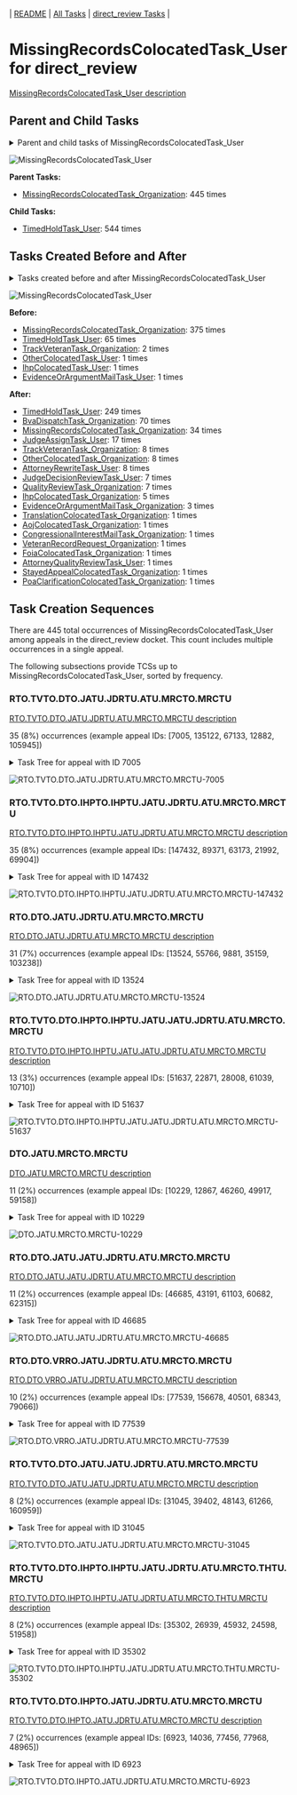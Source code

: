 <!-- DO NOT EDIT THIS FILE.  This file is autogenerated. -->
| [README](../README.md) | [All Tasks](../alltasks.md) | [direct_review Tasks](tasklist.md) |

# MissingRecordsColocatedTask_User for direct_review

[MissingRecordsColocatedTask_User description](../descr/MissingRecordsColocatedTask_User.md)

## Parent and Child Tasks

<details><summary markdown='span'>Parent and child tasks of MissingRecordsColocatedTask_User
</summary>

```
digraph G {
rankdir=LR;
node [shape=box]
"MissingRecordsColocatedTask_User" -> "TimedHoldTask_User" [label=544]
"MissingRecordsColocatedTask_Organization" -> "MissingRecordsColocatedTask_User" [label=445]
}
```
</details>

![MissingRecordsColocatedTask_User](dot/MissingRecordsColocatedTask_User-parentchild.dot.png)

**Parent Tasks:**

   * [MissingRecordsColocatedTask_Organization](MissingRecordsColocatedTask_Organization.md): 445 times

**Child Tasks:**

   * [TimedHoldTask_User](TimedHoldTask_User.md): 544 times

## Tasks Created Before and After

<details><summary markdown='span'>Tasks created before and after MissingRecordsColocatedTask_User</summary>

```
digraph G {
rankdir=LR;

"MissingRecordsColocatedTask_User" -> "TimedHoldTask_User" [label=249]
"MissingRecordsColocatedTask_User" -> "BvaDispatchTask_Organization" [label=70]
"MissingRecordsColocatedTask_User" -> "MissingRecordsColocatedTask_Organization" [label=34]
"MissingRecordsColocatedTask_User" -> "JudgeAssignTask_User" [label=17]
"MissingRecordsColocatedTask_User" -> "TrackVeteranTask_Organization" [label=8]
"MissingRecordsColocatedTask_User" -> "OtherColocatedTask_Organization" [label=8]
"MissingRecordsColocatedTask_User" -> "AttorneyRewriteTask_User" [label=8]
"MissingRecordsColocatedTask_User" -> "QualityReviewTask_Organization" [label=7]
"MissingRecordsColocatedTask_User" -> "JudgeDecisionReviewTask_User" [label=7]
"MissingRecordsColocatedTask_User" -> "IhpColocatedTask_Organization" [label=5]
"MissingRecordsColocatedTask_User" -> "EvidenceOrArgumentMailTask_Organization" [label=3]
"MissingRecordsColocatedTask_User" -> "VeteranRecordRequest_Organization" [label=1]
"MissingRecordsColocatedTask_User" -> "TranslationColocatedTask_Organization" [label=1]
"MissingRecordsColocatedTask_User" -> "StayedAppealColocatedTask_Organization" [label=1]
"MissingRecordsColocatedTask_User" -> "PoaClarificationColocatedTask_Organization" [label=1]
"MissingRecordsColocatedTask_User" -> "FoiaColocatedTask_Organization" [label=1]
"MissingRecordsColocatedTask_User" -> "CongressionalInterestMailTask_Organization" [label=1]
"MissingRecordsColocatedTask_User" -> "AttorneyQualityReviewTask_User" [label=1]
"MissingRecordsColocatedTask_User" -> "AojColocatedTask_Organization" [label=1]
"MissingRecordsColocatedTask_Organization" -> "MissingRecordsColocatedTask_User" [label=375]
"TimedHoldTask_User" -> "MissingRecordsColocatedTask_User" [label=65]
"TrackVeteranTask_Organization" -> "MissingRecordsColocatedTask_User" [label=2]
"OtherColocatedTask_User" -> "MissingRecordsColocatedTask_User" [label=1]
"IhpColocatedTask_User" -> "MissingRecordsColocatedTask_User" [label=1]
"EvidenceOrArgumentMailTask_User" -> "MissingRecordsColocatedTask_User" [label=1]
}
```
</details>

![MissingRecordsColocatedTask_User](dot/MissingRecordsColocatedTask_User.dot.png)

**Before:**

   * [MissingRecordsColocatedTask_Organization](MissingRecordsColocatedTask_Organization.md): 375 times
   * [TimedHoldTask_User](TimedHoldTask_User.md): 65 times
   * [TrackVeteranTask_Organization](TrackVeteranTask_Organization.md): 2 times
   * [OtherColocatedTask_User](OtherColocatedTask_User.md): 1 times
   * [IhpColocatedTask_User](IhpColocatedTask_User.md): 1 times
   * [EvidenceOrArgumentMailTask_User](EvidenceOrArgumentMailTask_User.md): 1 times

**After:**

   * [TimedHoldTask_User](TimedHoldTask_User.md): 249 times
   * [BvaDispatchTask_Organization](BvaDispatchTask_Organization.md): 70 times
   * [MissingRecordsColocatedTask_Organization](MissingRecordsColocatedTask_Organization.md): 34 times
   * [JudgeAssignTask_User](JudgeAssignTask_User.md): 17 times
   * [TrackVeteranTask_Organization](TrackVeteranTask_Organization.md): 8 times
   * [OtherColocatedTask_Organization](OtherColocatedTask_Organization.md): 8 times
   * [AttorneyRewriteTask_User](AttorneyRewriteTask_User.md): 8 times
   * [JudgeDecisionReviewTask_User](JudgeDecisionReviewTask_User.md): 7 times
   * [QualityReviewTask_Organization](QualityReviewTask_Organization.md): 7 times
   * [IhpColocatedTask_Organization](IhpColocatedTask_Organization.md): 5 times
   * [EvidenceOrArgumentMailTask_Organization](EvidenceOrArgumentMailTask_Organization.md): 3 times
   * [TranslationColocatedTask_Organization](TranslationColocatedTask_Organization.md): 1 times
   * [AojColocatedTask_Organization](AojColocatedTask_Organization.md): 1 times
   * [CongressionalInterestMailTask_Organization](CongressionalInterestMailTask_Organization.md): 1 times
   * [VeteranRecordRequest_Organization](VeteranRecordRequest_Organization.md): 1 times
   * [FoiaColocatedTask_Organization](FoiaColocatedTask_Organization.md): 1 times
   * [AttorneyQualityReviewTask_User](AttorneyQualityReviewTask_User.md): 1 times
   * [StayedAppealColocatedTask_Organization](StayedAppealColocatedTask_Organization.md): 1 times
   * [PoaClarificationColocatedTask_Organization](PoaClarificationColocatedTask_Organization.md): 1 times

## Task Creation Sequences

There are 445 total occurrences of MissingRecordsColocatedTask_User among appeals in the direct_review docket.  This count includes multiple occurrences in a single appeal.

The following subsections provide TCSs up to MissingRecordsColocatedTask_User, sorted by frequency.

### RTO.TVTO.DTO.JATU.JDRTU.ATU.MRCTO.MRCTU

[RTO.TVTO.DTO.JATU.JDRTU.ATU.MRCTO.MRCTU description](../descr/RTO.TVTO.DTO.JATU.JDRTU.ATU.MRCTO.MRCTU.md)

35 (8%) occurrences (example appeal IDs: [7005, 135122, 67133, 12882, 105945])

<details><summary markdown='span'>Task Tree for appeal with ID 7005</summary>

```
@startuml
skinparam {
  ObjectBorderColor #555
  ObjectBorderThickness 0
  ObjectFontStyle bold
  ObjectFontSize 14
  ObjectAttributeFontColor #333
  ObjectAttributeFontSize 12
}
  object 0.RootTask #8dd3c7 {
Organization
}
  object 1.TrackVeteranTask #bebada {
Organization
}
  object 2.DistributionTask #ffffb3 {
Organization
}
  object 3.JudgeAssignTask #ccebc5 {
User
}
  object 4.JudgeDecisionReviewTask #d9d9d9 {
User
}
  object 5.AttorneyTask #bc80bd {
User
}
  object 6.MissingRecordsColocatedTask #bebada {
Organization
}
  object 7.MissingRecordsColocatedTask #bebada {
User  <back:white>    </back>
}
  object 8.BvaDispatchTask #b3de69 {
Organization
}
  object 9.BvaDispatchTask #b3de69 {
User
}
0.RootTask -- 1.TrackVeteranTask
0.RootTask -- 2.DistributionTask
0.RootTask -- 3.JudgeAssignTask
0.RootTask -- 4.JudgeDecisionReviewTask
4.JudgeDecisionReviewTask -- 5.AttorneyTask
5.AttorneyTask -- 6.MissingRecordsColocatedTask
6.MissingRecordsColocatedTask -- 7.MissingRecordsColocatedTask
0.RootTask -- 8.BvaDispatchTask
8.BvaDispatchTask -- 9.BvaDispatchTask
@enduml
```
</details>

![RTO.TVTO.DTO.JATU.JDRTU.ATU.MRCTO.MRCTU-7005](uml/RTO.TVTO.DTO.JATU.JDRTU.ATU.MRCTO.MRCTU-7005.png)

### RTO.TVTO.DTO.IHPTO.IHPTU.JATU.JDRTU.ATU.MRCTO.MRCTU

[RTO.TVTO.DTO.IHPTO.IHPTU.JATU.JDRTU.ATU.MRCTO.MRCTU description](../descr/RTO.TVTO.DTO.IHPTO.IHPTU.JATU.JDRTU.ATU.MRCTO.MRCTU.md)

35 (8%) occurrences (example appeal IDs: [147432, 89371, 63173, 21992, 69904])

<details><summary markdown='span'>Task Tree for appeal with ID 147432</summary>

```
@startuml
skinparam {
  ObjectBorderColor #555
  ObjectBorderThickness 0
  ObjectFontStyle bold
  ObjectFontSize 14
  ObjectAttributeFontColor #333
  ObjectAttributeFontSize 12
}
  object 0.RootTask #8dd3c7 {
Organization
}
  object 1.TrackVeteranTask #bebada {
Organization
}
  object 2.DistributionTask #ffffb3 {
Organization
}
  object 3.InformalHearingPresentationTask #fdb462 {
Organization
}
  object 4.InformalHearingPresentationTask #fdb462 {
User
}
  object 5.JudgeAssignTask #ccebc5 {
User
}
  object 6.JudgeDecisionReviewTask #d9d9d9 {
User
}
  object 7.AttorneyTask #bc80bd {
User
}
  object 8.MissingRecordsColocatedTask #bebada {
Organization
}
  object 9.MissingRecordsColocatedTask #bebada {
User  <back:white>    </back>
}
  object 10.TimedHoldTask #fccde5 {
User
}
  object 11.TimedHoldTask #fccde5 {
User
}
  object 12.MissingRecordsColocatedTask #bebada {
Organization
}
  object 13.MissingRecordsColocatedTask #bebada {
User  <back:white>    </back>
}
  object 14.TimedHoldTask #fccde5 {
User
}
0.RootTask -- 1.TrackVeteranTask
0.RootTask -- 2.DistributionTask
2.DistributionTask -- 3.InformalHearingPresentationTask
3.InformalHearingPresentationTask -- 4.InformalHearingPresentationTask
0.RootTask -- 5.JudgeAssignTask
0.RootTask -- 6.JudgeDecisionReviewTask
6.JudgeDecisionReviewTask -- 7.AttorneyTask
7.AttorneyTask -- 8.MissingRecordsColocatedTask
8.MissingRecordsColocatedTask -- 9.MissingRecordsColocatedTask
9.MissingRecordsColocatedTask -- 10.TimedHoldTask
9.MissingRecordsColocatedTask -- 11.TimedHoldTask
7.AttorneyTask -- 12.MissingRecordsColocatedTask
12.MissingRecordsColocatedTask -- 13.MissingRecordsColocatedTask
13.MissingRecordsColocatedTask -- 14.TimedHoldTask
@enduml
```
</details>

![RTO.TVTO.DTO.IHPTO.IHPTU.JATU.JDRTU.ATU.MRCTO.MRCTU-147432](uml/RTO.TVTO.DTO.IHPTO.IHPTU.JATU.JDRTU.ATU.MRCTO.MRCTU-147432.png)

### RTO.DTO.JATU.JDRTU.ATU.MRCTO.MRCTU

[RTO.DTO.JATU.JDRTU.ATU.MRCTO.MRCTU description](../descr/RTO.DTO.JATU.JDRTU.ATU.MRCTO.MRCTU.md)

31 (7%) occurrences (example appeal IDs: [13524, 55766, 9881, 35159, 103238])

<details><summary markdown='span'>Task Tree for appeal with ID 13524</summary>

```
@startuml
skinparam {
  ObjectBorderColor #555
  ObjectBorderThickness 0
  ObjectFontStyle bold
  ObjectFontSize 14
  ObjectAttributeFontColor #333
  ObjectAttributeFontSize 12
}
  object 0.RootTask #8dd3c7 {
Organization
}
  object 1.DistributionTask #ffffb3 {
Organization
}
  object 2.JudgeAssignTask #ccebc5 {
User
}
  object 3.JudgeDecisionReviewTask #d9d9d9 {
User
}
  object 4.AttorneyTask #bc80bd {
User
}
  object 5.MissingRecordsColocatedTask #bebada {
Organization
}
  object 6.MissingRecordsColocatedTask #bebada {
User  <back:white>    </back>
}
  object 7.TrackVeteranTask #bebada {
Organization
}
  object 8.TimedHoldTask #fccde5 {
User
}
  object 9.BvaDispatchTask #b3de69 {
Organization
}
  object 10.BvaDispatchTask #b3de69 {
User
}
  object 11.BvaDispatchTask #b3de69 {
User
}
  object 12.EvidenceOrArgumentMailTask #ffffb3 {
Organization
}
  object 13.EvidenceOrArgumentMailTask #ffffb3 {
Organization
}
  object 14.EvidenceOrArgumentMailTask #ffffb3 {
User
}
  object 15.EvidenceOrArgumentMailTask #ffffb3 {
User
}
0.RootTask -- 1.DistributionTask
0.RootTask -- 2.JudgeAssignTask
0.RootTask -- 3.JudgeDecisionReviewTask
3.JudgeDecisionReviewTask -- 4.AttorneyTask
4.AttorneyTask -- 5.MissingRecordsColocatedTask
5.MissingRecordsColocatedTask -- 6.MissingRecordsColocatedTask
0.RootTask -- 7.TrackVeteranTask
6.MissingRecordsColocatedTask -- 8.TimedHoldTask
0.RootTask -- 9.BvaDispatchTask
9.BvaDispatchTask -- 10.BvaDispatchTask
9.BvaDispatchTask -- 11.BvaDispatchTask
0.RootTask -- 12.EvidenceOrArgumentMailTask
12.EvidenceOrArgumentMailTask -- 13.EvidenceOrArgumentMailTask
13.EvidenceOrArgumentMailTask -- 14.EvidenceOrArgumentMailTask
13.EvidenceOrArgumentMailTask -- 15.EvidenceOrArgumentMailTask
@enduml
```
</details>

![RTO.DTO.JATU.JDRTU.ATU.MRCTO.MRCTU-13524](uml/RTO.DTO.JATU.JDRTU.ATU.MRCTO.MRCTU-13524.png)

### RTO.TVTO.DTO.IHPTO.IHPTU.JATU.JATU.JDRTU.ATU.MRCTO.MRCTU

[RTO.TVTO.DTO.IHPTO.IHPTU.JATU.JATU.JDRTU.ATU.MRCTO.MRCTU description](../descr/RTO.TVTO.DTO.IHPTO.IHPTU.JATU.JATU.JDRTU.ATU.MRCTO.MRCTU.md)

13 (3%) occurrences (example appeal IDs: [51637, 22871, 28008, 61039, 10710])

<details><summary markdown='span'>Task Tree for appeal with ID 51637</summary>

```
@startuml
skinparam {
  ObjectBorderColor #555
  ObjectBorderThickness 0
  ObjectFontStyle bold
  ObjectFontSize 14
  ObjectAttributeFontColor #333
  ObjectAttributeFontSize 12
}
  object 0.RootTask #8dd3c7 {
Organization
}
  object 1.TrackVeteranTask #bebada {
Organization
}
  object 2.DistributionTask #ffffb3 {
Organization
}
  object 3.InformalHearingPresentationTask #fdb462 {
Organization
}
  object 4.VeteranRecordRequest #ffed6f {
Organization
}
  object 5.InformalHearingPresentationTask #fdb462 {
User
}
  object 6.InformalHearingPresentationTask #fdb462 {
User
}
  object 7.JudgeAssignTask #ccebc5 {
User
}
  object 8.JudgeDecisionReviewTask #d9d9d9 {
User
}
  object 9.AttorneyTask #bc80bd {
User
}
  object 10.JudgeAssignTask #ccebc5 {
User
}
  object 11.JudgeAssignTask #ccebc5 {
User
}
  object 12.JudgeDecisionReviewTask #d9d9d9 {
User
}
  object 13.AttorneyTask #bc80bd {
User
}
  object 14.MissingRecordsColocatedTask #bebada {
Organization
}
  object 15.MissingRecordsColocatedTask #bebada {
User  <back:white>    </back>
}
  object 16.MissingRecordsColocatedTask #bebada {
User  <back:white>    </back>
}
  object 17.TimedHoldTask #fccde5 {
User
}
  object 18.MissingRecordsColocatedTask #bebada {
Organization
}
  object 19.MissingRecordsColocatedTask #bebada {
User  <back:white>    </back>
}
  object 20.MissingRecordsColocatedTask #bebada {
User  <back:white>    </back>
}
  object 21.MissingRecordsColocatedTask #bebada {
Organization
}
  object 22.MissingRecordsColocatedTask #bebada {
User  <back:white>    </back>
}
  object 23.TimedHoldTask #fccde5 {
User
}
  object 24.BvaDispatchTask #b3de69 {
Organization
}
  object 25.BvaDispatchTask #b3de69 {
User
}
0.RootTask -- 1.TrackVeteranTask
0.RootTask -- 2.DistributionTask
2.DistributionTask -- 3.InformalHearingPresentationTask
0.RootTask -- 4.VeteranRecordRequest
3.InformalHearingPresentationTask -- 5.InformalHearingPresentationTask
3.InformalHearingPresentationTask -- 6.InformalHearingPresentationTask
0.RootTask -- 7.JudgeAssignTask
0.RootTask -- 8.JudgeDecisionReviewTask
8.JudgeDecisionReviewTask -- 9.AttorneyTask
0.RootTask -- 10.JudgeAssignTask
0.RootTask -- 11.JudgeAssignTask
0.RootTask -- 12.JudgeDecisionReviewTask
12.JudgeDecisionReviewTask -- 13.AttorneyTask
13.AttorneyTask -- 14.MissingRecordsColocatedTask
14.MissingRecordsColocatedTask -- 15.MissingRecordsColocatedTask
14.MissingRecordsColocatedTask -- 16.MissingRecordsColocatedTask
16.MissingRecordsColocatedTask -- 17.TimedHoldTask
13.AttorneyTask -- 18.MissingRecordsColocatedTask
18.MissingRecordsColocatedTask -- 19.MissingRecordsColocatedTask
18.MissingRecordsColocatedTask -- 20.MissingRecordsColocatedTask
13.AttorneyTask -- 21.MissingRecordsColocatedTask
21.MissingRecordsColocatedTask -- 22.MissingRecordsColocatedTask
22.MissingRecordsColocatedTask -- 23.TimedHoldTask
0.RootTask -- 24.BvaDispatchTask
24.BvaDispatchTask -- 25.BvaDispatchTask
@enduml
```
</details>

![RTO.TVTO.DTO.IHPTO.IHPTU.JATU.JATU.JDRTU.ATU.MRCTO.MRCTU-51637](uml/RTO.TVTO.DTO.IHPTO.IHPTU.JATU.JATU.JDRTU.ATU.MRCTO.MRCTU-51637.png)

### DTO.JATU.MRCTO.MRCTU

[DTO.JATU.MRCTO.MRCTU description](../descr/DTO.JATU.MRCTO.MRCTU.md)

11 (2%) occurrences (example appeal IDs: [10229, 12867, 46260, 49917, 59158])

<details><summary markdown='span'>Task Tree for appeal with ID 10229</summary>

```
@startuml
skinparam {
  ObjectBorderColor #555
  ObjectBorderThickness 0
  ObjectFontStyle bold
  ObjectFontSize 14
  ObjectAttributeFontColor #333
  ObjectAttributeFontSize 12
}
  object 0.RootTask #8dd3c7 {
Organization
}
  object 1.DistributionTask #ffffb3 {
Organization
}
  object 2.JudgeAssignTask #ccebc5 {
User
}
  object 3.JudgeDecisionReviewTask #d9d9d9 {
User
}
  object 4.AttorneyTask #bc80bd {
User
}
  object 5.MissingRecordsColocatedTask #bebada {
Organization
}
  object 6.MissingRecordsColocatedTask #bebada {
User  <back:white>    </back>
}
  object 7.TimedHoldTask #fccde5 {
User
}
  object 8.OtherColocatedTask #80b1d3 {
Organization
}
  object 9.OtherColocatedTask #80b1d3 {
User
}
  object 10.TimedHoldTask #fccde5 {
User
}
0.RootTask -- 1.DistributionTask
0.RootTask -- 2.JudgeAssignTask
0.RootTask -- 3.JudgeDecisionReviewTask
3.JudgeDecisionReviewTask -- 4.AttorneyTask
4.AttorneyTask -- 5.MissingRecordsColocatedTask
5.MissingRecordsColocatedTask -- 6.MissingRecordsColocatedTask
6.MissingRecordsColocatedTask -- 7.TimedHoldTask
4.AttorneyTask -- 8.OtherColocatedTask
8.OtherColocatedTask -- 9.OtherColocatedTask
9.OtherColocatedTask -- 10.TimedHoldTask
@enduml
```
</details>

![DTO.JATU.MRCTO.MRCTU-10229](uml/DTO.JATU.MRCTO.MRCTU-10229.png)

### RTO.DTO.JATU.JATU.JDRTU.ATU.MRCTO.MRCTU

[RTO.DTO.JATU.JATU.JDRTU.ATU.MRCTO.MRCTU description](../descr/RTO.DTO.JATU.JATU.JDRTU.ATU.MRCTO.MRCTU.md)

11 (2%) occurrences (example appeal IDs: [46685, 43191, 61103, 60682, 62315])

<details><summary markdown='span'>Task Tree for appeal with ID 46685</summary>

```
@startuml
skinparam {
  ObjectBorderColor #555
  ObjectBorderThickness 0
  ObjectFontStyle bold
  ObjectFontSize 14
  ObjectAttributeFontColor #333
  ObjectAttributeFontSize 12
}
  object 0.RootTask #8dd3c7 {
Organization
}
  object 1.DistributionTask #ffffb3 {
Organization
}
  object 2.JudgeAssignTask #ccebc5 {
User
}
  object 3.JudgeDecisionReviewTask #d9d9d9 {
User
}
  object 4.AttorneyTask #bc80bd {
User
}
  object 5.JudgeAssignTask #ccebc5 {
User
}
  object 6.JudgeAssignTask #ccebc5 {
User
}
  object 7.JudgeDecisionReviewTask #d9d9d9 {
User
}
  object 8.AttorneyTask #bc80bd {
User
}
  object 9.MissingRecordsColocatedTask #bebada {
Organization
}
  object 10.MissingRecordsColocatedTask #bebada {
User  <back:white>    </back>
}
  object 11.MissingRecordsColocatedTask #bebada {
User  <back:white>    </back>
}
  object 12.TimedHoldTask #fccde5 {
User
}
  object 13.MissingRecordsColocatedTask #bebada {
Organization
}
  object 14.MissingRecordsColocatedTask #bebada {
User  <back:white>    </back>
}
  object 15.MissingRecordsColocatedTask #bebada {
User  <back:white>    </back>
}
  object 16.TimedHoldTask #fccde5 {
User
}
  object 17.VeteranRecordRequest #ffed6f {
Organization
}
  object 18.QualityReviewTask #fdb462 {
Organization
}
  object 19.QualityReviewTask #fdb462 {
User
}
  object 20.BvaDispatchTask #b3de69 {
Organization
}
  object 21.BvaDispatchTask #b3de69 {
User
}
0.RootTask -- 1.DistributionTask
0.RootTask -- 2.JudgeAssignTask
0.RootTask -- 3.JudgeDecisionReviewTask
3.JudgeDecisionReviewTask -- 4.AttorneyTask
0.RootTask -- 5.JudgeAssignTask
0.RootTask -- 6.JudgeAssignTask
0.RootTask -- 7.JudgeDecisionReviewTask
7.JudgeDecisionReviewTask -- 8.AttorneyTask
8.AttorneyTask -- 9.MissingRecordsColocatedTask
9.MissingRecordsColocatedTask -- 10.MissingRecordsColocatedTask
9.MissingRecordsColocatedTask -- 11.MissingRecordsColocatedTask
11.MissingRecordsColocatedTask -- 12.TimedHoldTask
8.AttorneyTask -- 13.MissingRecordsColocatedTask
13.MissingRecordsColocatedTask -- 14.MissingRecordsColocatedTask
13.MissingRecordsColocatedTask -- 15.MissingRecordsColocatedTask
15.MissingRecordsColocatedTask -- 16.TimedHoldTask
0.RootTask -- 17.VeteranRecordRequest
0.RootTask -- 18.QualityReviewTask
18.QualityReviewTask -- 19.QualityReviewTask
0.RootTask -- 20.BvaDispatchTask
20.BvaDispatchTask -- 21.BvaDispatchTask
@enduml
```
</details>

![RTO.DTO.JATU.JATU.JDRTU.ATU.MRCTO.MRCTU-46685](uml/RTO.DTO.JATU.JATU.JDRTU.ATU.MRCTO.MRCTU-46685.png)

### RTO.DTO.VRRO.JATU.JDRTU.ATU.MRCTO.MRCTU

[RTO.DTO.VRRO.JATU.JDRTU.ATU.MRCTO.MRCTU description](../descr/RTO.DTO.VRRO.JATU.JDRTU.ATU.MRCTO.MRCTU.md)

10 (2%) occurrences (example appeal IDs: [77539, 156678, 40501, 68343, 79066])

<details><summary markdown='span'>Task Tree for appeal with ID 77539</summary>

```
@startuml
skinparam {
  ObjectBorderColor #555
  ObjectBorderThickness 0
  ObjectFontStyle bold
  ObjectFontSize 14
  ObjectAttributeFontColor #333
  ObjectAttributeFontSize 12
}
  object 0.RootTask #8dd3c7 {
Organization
}
  object 1.DistributionTask #ffffb3 {
Organization
}
  object 2.VeteranRecordRequest #ffed6f {
Organization
}
  object 3.JudgeAssignTask #ccebc5 {
User
}
  object 4.JudgeAssignTask #ccebc5 {
User
}
  object 5.JudgeAssignTask #ccebc5 {
User
}
  object 6.JudgeDecisionReviewTask #d9d9d9 {
User
}
  object 7.AttorneyTask #bc80bd {
User
}
  object 8.MissingRecordsColocatedTask #bebada {
Organization
}
  object 9.MissingRecordsColocatedTask #bebada {
User  <back:white>    </back>
}
  object 10.TimedHoldTask #fccde5 {
User
}
  object 11.TimedHoldTask #fccde5 {
User
}
  object 12.BvaDispatchTask #b3de69 {
Organization
}
  object 13.BvaDispatchTask #b3de69 {
User
}
  object 14.BvaDispatchTask #b3de69 {
User
}
0.RootTask -- 1.DistributionTask
0.RootTask -- 2.VeteranRecordRequest
0.RootTask -- 3.JudgeAssignTask
0.RootTask -- 4.JudgeAssignTask
0.RootTask -- 5.JudgeAssignTask
0.RootTask -- 6.JudgeDecisionReviewTask
6.JudgeDecisionReviewTask -- 7.AttorneyTask
7.AttorneyTask -- 8.MissingRecordsColocatedTask
8.MissingRecordsColocatedTask -- 9.MissingRecordsColocatedTask
9.MissingRecordsColocatedTask -- 10.TimedHoldTask
9.MissingRecordsColocatedTask -- 11.TimedHoldTask
0.RootTask -- 12.BvaDispatchTask
12.BvaDispatchTask -- 13.BvaDispatchTask
12.BvaDispatchTask -- 14.BvaDispatchTask
@enduml
```
</details>

![RTO.DTO.VRRO.JATU.JDRTU.ATU.MRCTO.MRCTU-77539](uml/RTO.DTO.VRRO.JATU.JDRTU.ATU.MRCTO.MRCTU-77539.png)

### RTO.TVTO.DTO.JATU.JATU.JDRTU.ATU.MRCTO.MRCTU

[RTO.TVTO.DTO.JATU.JATU.JDRTU.ATU.MRCTO.MRCTU description](../descr/RTO.TVTO.DTO.JATU.JATU.JDRTU.ATU.MRCTO.MRCTU.md)

8 (2%) occurrences (example appeal IDs: [31045, 39402, 48143, 61266, 160959])

<details><summary markdown='span'>Task Tree for appeal with ID 31045</summary>

```
@startuml
skinparam {
  ObjectBorderColor #555
  ObjectBorderThickness 0
  ObjectFontStyle bold
  ObjectFontSize 14
  ObjectAttributeFontColor #333
  ObjectAttributeFontSize 12
}
  object 0.RootTask #8dd3c7 {
Organization
}
  object 1.TrackVeteranTask #bebada {
Organization
}
  object 2.DistributionTask #ffffb3 {
Organization
}
  object 3.JudgeAssignTask #ccebc5 {
User
}
  object 4.JudgeDecisionReviewTask #d9d9d9 {
User
}
  object 5.AttorneyTask #bc80bd {
User
}
  object 6.JudgeAssignTask #ccebc5 {
User
}
  object 7.JudgeAssignTask #ccebc5 {
User
}
  object 8.JudgeDecisionReviewTask #d9d9d9 {
User
}
  object 9.AttorneyTask #bc80bd {
User
}
  object 10.MissingRecordsColocatedTask #bebada {
Organization
}
  object 11.MissingRecordsColocatedTask #bebada {
User  <back:white>    </back>
}
  object 12.MissingRecordsColocatedTask #bebada {
Organization
}
  object 13.MissingRecordsColocatedTask #bebada {
User  <back:white>    </back>
}
  object 14.MissingRecordsColocatedTask #bebada {
User  <back:white>    </back>
}
  object 15.TimedHoldTask #fccde5 {
User
}
  object 16.TimedHoldTask #fccde5 {
User
}
  object 17.TimedHoldTask #fccde5 {
User
}
  object 18.TimedHoldTask #fccde5 {
User
}
  object 19.TimedHoldTask #fccde5 {
User
}
  object 20.TimedHoldTask #fccde5 {
User
}
  object 21.TimedHoldTask #fccde5 {
User
}
0.RootTask -- 1.TrackVeteranTask
0.RootTask -- 2.DistributionTask
0.RootTask -- 3.JudgeAssignTask
0.RootTask -- 4.JudgeDecisionReviewTask
4.JudgeDecisionReviewTask -- 5.AttorneyTask
0.RootTask -- 6.JudgeAssignTask
0.RootTask -- 7.JudgeAssignTask
0.RootTask -- 8.JudgeDecisionReviewTask
8.JudgeDecisionReviewTask -- 9.AttorneyTask
9.AttorneyTask -- 10.MissingRecordsColocatedTask
10.MissingRecordsColocatedTask -- 11.MissingRecordsColocatedTask
9.AttorneyTask -- 12.MissingRecordsColocatedTask
12.MissingRecordsColocatedTask -- 13.MissingRecordsColocatedTask
12.MissingRecordsColocatedTask -- 14.MissingRecordsColocatedTask
14.MissingRecordsColocatedTask -- 15.TimedHoldTask
14.MissingRecordsColocatedTask -- 16.TimedHoldTask
14.MissingRecordsColocatedTask -- 17.TimedHoldTask
14.MissingRecordsColocatedTask -- 18.TimedHoldTask
14.MissingRecordsColocatedTask -- 19.TimedHoldTask
14.MissingRecordsColocatedTask -- 20.TimedHoldTask
14.MissingRecordsColocatedTask -- 21.TimedHoldTask
@enduml
```
</details>

![RTO.TVTO.DTO.JATU.JATU.JDRTU.ATU.MRCTO.MRCTU-31045](uml/RTO.TVTO.DTO.JATU.JATU.JDRTU.ATU.MRCTO.MRCTU-31045.png)

### RTO.TVTO.DTO.IHPTO.IHPTU.JATU.JDRTU.ATU.MRCTO.THTU.MRCTU

[RTO.TVTO.DTO.IHPTO.IHPTU.JATU.JDRTU.ATU.MRCTO.THTU.MRCTU description](../descr/RTO.TVTO.DTO.IHPTO.IHPTU.JATU.JDRTU.ATU.MRCTO.THTU.MRCTU.md)

8 (2%) occurrences (example appeal IDs: [35302, 26939, 45932, 24598, 51958])

<details><summary markdown='span'>Task Tree for appeal with ID 35302</summary>

```
@startuml
skinparam {
  ObjectBorderColor #555
  ObjectBorderThickness 0
  ObjectFontStyle bold
  ObjectFontSize 14
  ObjectAttributeFontColor #333
  ObjectAttributeFontSize 12
}
  object 0.RootTask #8dd3c7 {
Organization
}
  object 1.TrackVeteranTask #bebada {
Organization
}
  object 2.DistributionTask #ffffb3 {
Organization
}
  object 3.InformalHearingPresentationTask #fdb462 {
Organization
}
  object 4.VeteranRecordRequest #ffed6f {
Organization
}
  object 5.InformalHearingPresentationTask #fdb462 {
User
}
  object 6.JudgeAssignTask #ccebc5 {
User
}
  object 7.JudgeAssignTask #ccebc5 {
User
}
  object 8.JudgeAssignTask #ccebc5 {
User
}
  object 9.JudgeDecisionReviewTask #d9d9d9 {
User
}
  object 10.AttorneyTask #bc80bd {
User
}
  object 11.MissingRecordsColocatedTask #bebada {
Organization
}
  object 12.MissingRecordsColocatedTask #bebada {
User  <back:white>    </back>
}
  object 13.TimedHoldTask #fccde5 {
User
}
  object 14.MissingRecordsColocatedTask #bebada {
User  <back:white>    </back>
}
  object 15.TimedHoldTask #fccde5 {
User
}
  object 16.TimedHoldTask #fccde5 {
User
}
  object 17.TimedHoldTask #fccde5 {
User
}
  object 18.TimedHoldTask #fccde5 {
User
}
  object 19.TimedHoldTask #fccde5 {
User
}
  object 20.TimedHoldTask #fccde5 {
User
}
  object 21.TimedHoldTask #fccde5 {
User
}
  object 22.BvaDispatchTask #b3de69 {
Organization
}
  object 23.BvaDispatchTask #b3de69 {
User
}
  object 24.BvaDispatchTask #b3de69 {
User
}
0.RootTask -- 1.TrackVeteranTask
0.RootTask -- 2.DistributionTask
2.DistributionTask -- 3.InformalHearingPresentationTask
0.RootTask -- 4.VeteranRecordRequest
3.InformalHearingPresentationTask -- 5.InformalHearingPresentationTask
0.RootTask -- 6.JudgeAssignTask
0.RootTask -- 7.JudgeAssignTask
0.RootTask -- 8.JudgeAssignTask
0.RootTask -- 9.JudgeDecisionReviewTask
9.JudgeDecisionReviewTask -- 10.AttorneyTask
10.AttorneyTask -- 11.MissingRecordsColocatedTask
11.MissingRecordsColocatedTask -- 12.MissingRecordsColocatedTask
12.MissingRecordsColocatedTask -- 13.TimedHoldTask
11.MissingRecordsColocatedTask -- 14.MissingRecordsColocatedTask
14.MissingRecordsColocatedTask -- 15.TimedHoldTask
14.MissingRecordsColocatedTask -- 16.TimedHoldTask
14.MissingRecordsColocatedTask -- 17.TimedHoldTask
14.MissingRecordsColocatedTask -- 18.TimedHoldTask
14.MissingRecordsColocatedTask -- 19.TimedHoldTask
14.MissingRecordsColocatedTask -- 20.TimedHoldTask
14.MissingRecordsColocatedTask -- 21.TimedHoldTask
0.RootTask -- 22.BvaDispatchTask
22.BvaDispatchTask -- 23.BvaDispatchTask
22.BvaDispatchTask -- 24.BvaDispatchTask
@enduml
```
</details>

![RTO.TVTO.DTO.IHPTO.IHPTU.JATU.JDRTU.ATU.MRCTO.THTU.MRCTU-35302](uml/RTO.TVTO.DTO.IHPTO.IHPTU.JATU.JDRTU.ATU.MRCTO.THTU.MRCTU-35302.png)

### RTO.TVTO.DTO.IHPTO.JATU.JDRTU.ATU.MRCTO.MRCTU

[RTO.TVTO.DTO.IHPTO.JATU.JDRTU.ATU.MRCTO.MRCTU description](../descr/RTO.TVTO.DTO.IHPTO.JATU.JDRTU.ATU.MRCTO.MRCTU.md)

7 (2%) occurrences (example appeal IDs: [6923, 14036, 77456, 77968, 48965])

<details><summary markdown='span'>Task Tree for appeal with ID 6923</summary>

```
@startuml
skinparam {
  ObjectBorderColor #555
  ObjectBorderThickness 0
  ObjectFontStyle bold
  ObjectFontSize 14
  ObjectAttributeFontColor #333
  ObjectAttributeFontSize 12
}
  object 0.RootTask #8dd3c7 {
Organization
}
  object 1.TrackVeteranTask #bebada {
Organization
}
  object 2.DistributionTask #ffffb3 {
Organization
}
  object 3.InformalHearingPresentationTask #fdb462 {
Organization
}
  object 4.JudgeAssignTask #ccebc5 {
User
}
  object 5.JudgeAssignTask #ccebc5 {
User
}
  object 6.JudgeDecisionReviewTask #d9d9d9 {
User
}
  object 7.AttorneyTask #bc80bd {
User
}
  object 8.MissingRecordsColocatedTask #bebada {
Organization
}
  object 9.MissingRecordsColocatedTask #bebada {
User  <back:white>    </back>
}
  object 10.TimedHoldTask #fccde5 {
User
}
  object 11.BvaDispatchTask #b3de69 {
Organization
}
  object 12.BvaDispatchTask #b3de69 {
User
}
  object 13.BvaDispatchTask #b3de69 {
User
}
0.RootTask -- 1.TrackVeteranTask
0.RootTask -- 2.DistributionTask
2.DistributionTask -- 3.InformalHearingPresentationTask
0.RootTask -- 4.JudgeAssignTask
0.RootTask -- 5.JudgeAssignTask
0.RootTask -- 6.JudgeDecisionReviewTask
6.JudgeDecisionReviewTask -- 7.AttorneyTask
7.AttorneyTask -- 8.MissingRecordsColocatedTask
8.MissingRecordsColocatedTask -- 9.MissingRecordsColocatedTask
9.MissingRecordsColocatedTask -- 10.TimedHoldTask
0.RootTask -- 11.BvaDispatchTask
11.BvaDispatchTask -- 12.BvaDispatchTask
11.BvaDispatchTask -- 13.BvaDispatchTask
@enduml
```
</details>

![RTO.TVTO.DTO.IHPTO.JATU.JDRTU.ATU.MRCTO.MRCTU-6923](uml/RTO.TVTO.DTO.IHPTO.JATU.JDRTU.ATU.MRCTO.MRCTU-6923.png)

